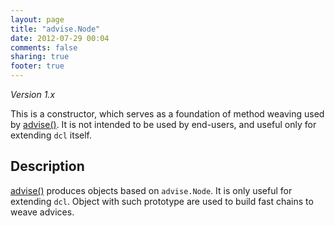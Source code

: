 ```yaml
---
layout: page
title: "advise.Node"
date: 2012-07-29 00:04
comments: false
sharing: true
footer: true
---
```


*Version 1.x*

This is a constructor, which serves as a foundation of method weaving used by [advise()](/1.x/docs/advise_js/advise/).
It is not intended to be used by end-users, and useful only for extending `dcl` itself.

## Description

[advise()](/1.x/docs/advise_js/advise/) produces objects based on `advise.Node`. It is only useful for extending `dcl`.
Object with such prototype are used to build fast chains to weave advices.
